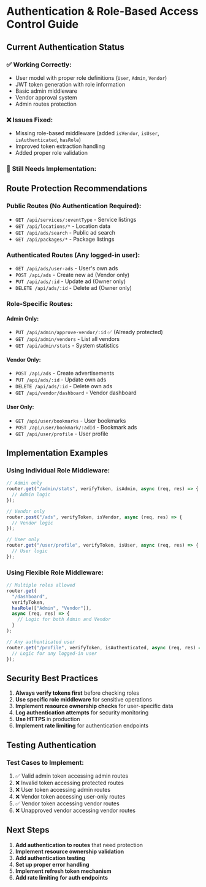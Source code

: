 # Authentication & Role-Based Access Control Guide

## Current Authentication Status

### ✅ **Working Correctly:**

- User model with proper role definitions (`User`, `Admin`, `Vendor`)
- JWT token generation with role information
- Basic admin middleware
- Vendor approval system
- Admin routes protection

### ❌ **Issues Fixed:**

- Missing role-based middleware (added `isVendor`, `isUser`, `isAuthenticated`, `hasRole`)
- Improved token extraction handling
- Added proper role validation

### 🔧 **Still Needs Implementation:**

## Route Protection Recommendations

### **Public Routes (No Authentication Required):**

- `GET /api/services/:eventType` - Service listings
- `GET /api/locations/*` - Location data
- `GET /api/ads/search` - Public ad search
- `GET /api/packages/*` - Package listings

### **Authenticated Routes (Any logged-in user):**

- `GET /api/ads/user-ads` - User's own ads
- `POST /api/ads` - Create new ad (Vendor only)
- `PUT /api/ads/:id` - Update ad (Owner only)
- `DELETE /api/ads/:id` - Delete ad (Owner only)

### **Role-Specific Routes:**

#### **Admin Only:**

- `PUT /api/admin/approve-vendor/:id` ✅ (Already protected)
- `GET /api/admin/vendors` - List all vendors
- `GET /api/admin/stats` - System statistics

#### **Vendor Only:**

- `POST /api/ads` - Create advertisements
- `PUT /api/ads/:id` - Update own ads
- `DELETE /api/ads/:id` - Delete own ads
- `GET /api/vendor/dashboard` - Vendor dashboard

#### **User Only:**

- `GET /api/user/bookmarks` - User bookmarks
- `POST /api/user/bookmark/:adId` - Bookmark ads
- `GET /api/user/profile` - User profile

## Implementation Examples

### **Using Individual Role Middleware:**

```javascript
// Admin only
router.get("/admin/stats", verifyToken, isAdmin, async (req, res) => {
  // Admin logic
});

// Vendor only
router.post("/ads", verifyToken, isVendor, async (req, res) => {
  // Vendor logic
});

// User only
router.get("/user/profile", verifyToken, isUser, async (req, res) => {
  // User logic
});
```

### **Using Flexible Role Middleware:**

```javascript
// Multiple roles allowed
router.get(
  "/dashboard",
  verifyToken,
  hasRole(["Admin", "Vendor"]),
  async (req, res) => {
    // Logic for both Admin and Vendor
  }
);

// Any authenticated user
router.get("/profile", verifyToken, isAuthenticated, async (req, res) => {
  // Logic for any logged-in user
});
```

## Security Best Practices

1. **Always verify tokens first** before checking roles
2. **Use specific role middleware** for sensitive operations
3. **Implement resource ownership checks** for user-specific data
4. **Log authentication attempts** for security monitoring
5. **Use HTTPS** in production
6. **Implement rate limiting** for authentication endpoints

## Testing Authentication

### **Test Cases to Implement:**

1. ✅ Valid admin token accessing admin routes
2. ❌ Invalid token accessing protected routes
3. ❌ User token accessing admin routes
4. ❌ Vendor token accessing user-only routes
5. ✅ Vendor token accessing vendor routes
6. ❌ Unapproved vendor accessing vendor routes

## Next Steps

1. **Add authentication to routes** that need protection
2. **Implement resource ownership validation**
3. **Add authentication testing**
4. **Set up proper error handling**
5. **Implement refresh token mechanism**
6. **Add rate limiting for auth endpoints**

